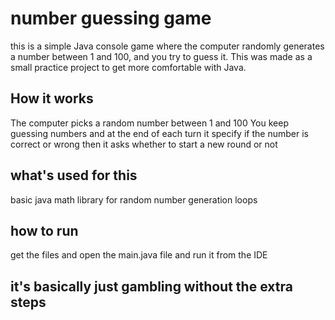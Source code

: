 # number guessing game
this is a simple Java console game where the computer randomly generates a number between 1 and 100, and you try to guess it.
This was made as a small practice project to get more comfortable with Java.
## How it works
The computer picks a random number between 1 and 100
You keep guessing numbers and at the end of each turn it specify if the number is correct or wrong
then it asks whether to start a new round or not
## what's used for this
basic java
math library for random number generation
loops
## how to run
get the files and open the main.java file and run it from the IDE

## it's basically just gambling without the extra steps
